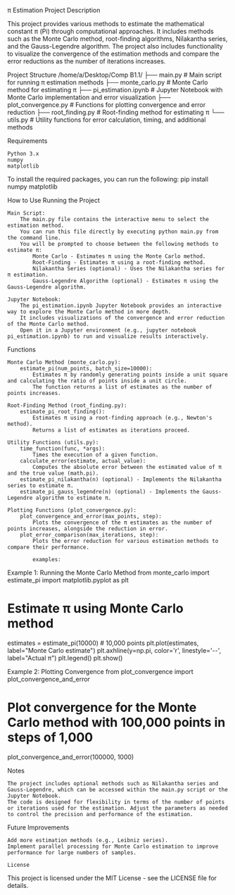 π Estimation Project
Description

This project provides various methods to estimate the mathematical constant π (Pi) through computational approaches. It includes methods such as the Monte Carlo method, root-finding algorithms, Nilakantha series, and the Gauss-Legendre algorithm. The project also includes functionality to visualize the convergence of the estimation methods and compare the error reductions as the number of iterations increases.

Project Structure
/home/a/Desktop/Comp B1.1/
├── main.py               # Main script for running π estimation methods
├── monte_carlo.py        # Monte Carlo method for estimating π
├── pi_estimation.ipynb   # Jupyter Notebook with Monte Carlo implementation and error visualization
├── plot_convergence.py   # Functions for plotting convergence and error reduction
├── root_finding.py       # Root-finding method for estimating π
└── utils.py              # Utility functions for error calculation, timing, and additional methods


Requirements

    Python 3.x
    numpy
    matplotlib

To install the required packages, you can run the following: pip install numpy matplotlib


How to Use
Running the Project

    Main Script:
        The main.py file contains the interactive menu to select the estimation method.
        You can run this file directly by executing python main.py from the command line.
        You will be prompted to choose between the following methods to estimate π:
            Monte Carlo - Estimates π using the Monte Carlo method.
            Root-Finding - Estimates π using a root-finding method.
            Nilakantha Series (optional) - Uses the Nilakantha series for π estimation.
            Gauss-Legendre Algorithm (optional) - Estimates π using the Gauss-Legendre algorithm.

    Jupyter Notebook:
        The pi_estimation.ipynb Jupyter Notebook provides an interactive way to explore the Monte Carlo method in more depth.
        It includes visualizations of the convergence and error reduction of the Monte Carlo method.
        Open it in a Jupyter environment (e.g., jupyter notebook pi_estimation.ipynb) to run and visualize results interactively.

Functions

    Monte Carlo Method (monte_carlo.py):
        estimate_pi(num_points, batch_size=10000):
            Estimates π by randomly generating points inside a unit square and calculating the ratio of points inside a unit circle.
            The function returns a list of estimates as the number of points increases.

    Root-Finding Method (root_finding.py):
        estimate_pi_root_finding():
            Estimates π using a root-finding approach (e.g., Newton's method).
            Returns a list of estimates as iterations proceed.

    Utility Functions (utils.py):
        time_function(func, *args):
            Times the execution of a given function.
        calculate_error(estimate, actual_value):
            Computes the absolute error between the estimated value of π and the true value (math.pi).
        estimate_pi_nilakantha(n) (optional) - Implements the Nilakantha series to estimate π.
        estimate_pi_gauss_legendre(n) (optional) - Implements the Gauss-Legendre algorithm to estimate π.

    Plotting Functions (plot_convergence.py):
        plot_convergence_and_error(max_points, step):
            Plots the convergence of the π estimates as the number of points increases, alongside the reduction in error.
        plot_error_comparison(max_iterations, step):
            Plots the error reduction for various estimation methods to compare their performance.

            examples:

Example 1: Running the Monte Carlo Method
from monte_carlo import estimate_pi
import matplotlib.pyplot as plt

# Estimate π using Monte Carlo method
estimates = estimate_pi(10000)  # 10,000 points
plt.plot(estimates, label="Monte Carlo estimate")
plt.axhline(y=np.pi, color='r', linestyle='--', label="Actual π")
plt.legend()
plt.show()

Example 2: Plotting Convergence
from plot_convergence import plot_convergence_and_error

# Plot convergence for the Monte Carlo method with 100,000 points in steps of 1,000
plot_convergence_and_error(100000, 1000)

Notes

    The project includes optional methods such as Nilakantha series and Gauss-Legendre, which can be accessed within the main.py script or the Jupyter Notebook.
    The code is designed for flexibility in terms of the number of points or iterations used for the estimation. Adjust the parameters as needed to control the precision and performance of the estimation.

Future Improvements

    Add more estimation methods (e.g., Leibniz series).
    Implement parallel processing for Monte Carlo estimation to improve performance for large numbers of samples.

    License

This project is licensed under the MIT License - see the LICENSE file for details.
